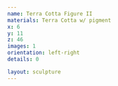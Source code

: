```yaml
---
name: Terra Cotta Figure II
materials: Terra Cotta w/ pigment
x: 6
y: 11
z: 46
images: 1
orientation: left-right
details: 0

layout: sculpture
---
```


